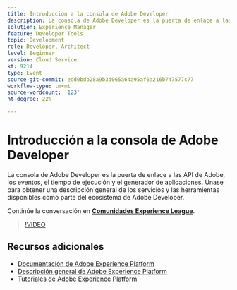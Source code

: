 ```yaml
---
title: Introducción a la consola de Adobe Developer
description: La consola de Adobe Developer es la puerta de enlace a las API de Adobe, los eventos, el tiempo de ejecución y el generador de aplicaciones. Únase para obtener una descripción general de los servicios y las herramientas disponibles como parte del ecosistema de Adobe Developer.
solution: Experience Manager
feature: Developer Tools
topic: Development
role: Developer, Architect
level: Beginner
version: Cloud Service
kt: 9214
type: Event
source-git-commit: edd0bdb28a9b3d065a64a95af6a216b747577c77
workflow-type: tm+mt
source-wordcount: '123'
ht-degree: 22%

---
```


# Introducción a la consola de Adobe Developer

La consola de Adobe Developer es la puerta de enlace a las API de Adobe, los eventos, el tiempo de ejecución y el generador de aplicaciones. Únase para obtener una descripción general de los servicios y las herramientas disponibles como parte del ecosistema de Adobe Developer.

Continúe la conversación en **[Comunidades Experience League](https://adobe.ly/2Y2DDld)**.

>[!VIDEO](https://video.tv.adobe.com/v/337771/?quality=12&learn=on&hidetitle=true)

## Recursos adicionales

- [Documentación de Adobe Experience Platform](https://experienceleague.adobe.com/docs/experience-platform.html)
- [Descripción general de Adobe Experience Platform](https://experienceleague.adobe.com/docs/experience-platform/landing/home.html?lang=es)
- [Tutoriales de Adobe Experience Platform](https://experienceleague.adobe.com/docs/platform-learn/tutorials/overview.html?lang=es)
